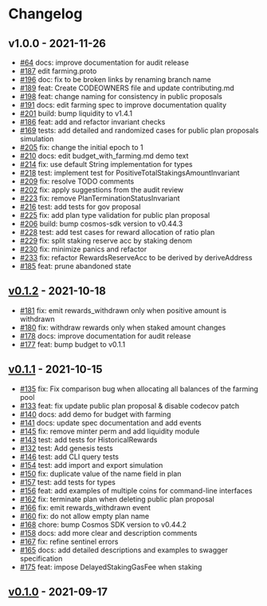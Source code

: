 <!--
Guiding Principles:

Changelogs are for humans, not machines.
There should be an entry for every single version.
The same types of changes should be grouped.
Versions and sections should be linkable.
The latest version comes first.
The release date of each version is displayed.
Mention whether you follow Semantic Versioning.

Usage:

Change log entries are to be added to the Unreleased section under the
appropriate stanza (see below). Each entry should ideally include a tag and
the Github issue reference in the following format:

* (<tag>) \#<issue-number> message

The issue numbers will later be link-ified during the release process so you do
not have to worry about including a link manually, but you can if you wish.

Types of changes (Stanzas):

"Features" for new features.
"Improvements" for changes in existing functionality.
"Deprecated" for soon-to-be removed features.
"Bug Fixes" for any bug fixes.
"Client Breaking" for breaking Protobuf, gRPC and REST routes used by end-users.
"CLI Breaking" for breaking CLI commands.
"API Breaking" for breaking exported APIs used by developers building on SDK.
"State Machine Breaking" for any changes that result in a different AppState given same genesisState and txList.
Ref: https://keepachangelog.com/en/1.0.0/
-->
<!-- markdown-link-check-disable -->

# Changelog

## v1.0.0 - 2021-11-26

* [\#64](https://github.com/tendermint/farming/pull/64) docs: improve documentation for audit release
* [\#187](https://github.com/tendermint/farming/pull/187) edit farming.proto
* [\#196](https://github.com/tendermint/farming/pull/196) doc: fix to be broken links by renaming branch name
* [\#189](https://github.com/tendermint/farming/pull/189) feat: Create CODEOWNERS file and update contributing.md
* [\#198](https://github.com/tendermint/farming/pull/198) feat: change naming for consistency in public proposals
* [\#191](https://github.com/tendermint/farming/pull/191) docs: edit farming spec to improve documentation quality
* [\#201](https://github.com/tendermint/farming/pull/201) build: bump liquidity to v1.4.1
* [\#186](https://github.com/tendermint/farming/pull/186) feat: add and refactor invariant checks
* [\#169](https://github.com/tendermint/farming/pull/169) tests: add detailed and randomized cases for public plan proposals simulation
* [\#205](https://github.com/tendermint/farming/pull/205) fix: change the initial epoch to 1
* [\#210](https://github.com/tendermint/farming/pull/210) docs: edit budget_with_farming.md demo text
* [\#214](https://github.com/tendermint/farming/pull/214) fix: use default String implementation for types
* [\#218](https://github.com/tendermint/farming/pull/218) test: implement test for PositiveTotalStakingsAmountInvariant
* [\#209](https://github.com/tendermint/farming/pull/209) fix: resolve TODO comments
* [\#202](https://github.com/tendermint/farming/pull/202) fix: apply suggestions from the audit review
* [\#223](https://github.com/tendermint/farming/pull/223) fix: remove PlanTerminationStatusInvariant
* [\#216](https://github.com/tendermint/farming/pull/216) test: add tests for gov proposal
* [\#225](https://github.com/tendermint/farming/pull/225) fix: add plan type validation for public plan proposal
* [\#206](https://github.com/tendermint/farming/pull/206) build: bump cosmos-sdk version to v0.44.3
* [\#228](https://github.com/tendermint/farming/pull/228) test: add test cases for reward allocation of ratio plan
* [\#229](https://github.com/tendermint/farming/pull/229) fix: split staking reserve acc by staking denom
* [\#230](https://github.com/tendermint/farming/pull/230) fix: minimize panics and refactor
* [\#233](https://github.com/tendermint/farming/pull/233) fix: refactor RewardsReserveAcc to be derived by deriveAddress
* [\#185](https://github.com/tendermint/farming/pull/185) feat: prune abandoned state

## [v0.1.2](https://github.com/tendermint/farming/releases/tag/v0.1.2) - 2021-10-18

* [\#181](https://github.com/tendermint/farming/pull/181) fix: emit rewards_withdrawn only when positive amount is withdrawn
* [\#180](https://github.com/tendermint/farming/pull/180) fix: withdraw rewards only when staked amount changes
* [\#178](https://github.com/tendermint/farming/pull/178) docs: improve documentation for audit release
* [\#177](https://github.com/tendermint/farming/pull/177) feat: bump budget to v0.1.1

## [v0.1.1](https://github.com/tendermint/farming/releases/tag/v0.1.1) - 2021-10-15

* [\#135](https://github.com/tendermint/farming/pull/135) fix: Fix comparison bug when allocating all balances of the farming pool
* [\#133](https://github.com/tendermint/farming/pull/133) feat: fix update public plan proposal & disable codecov patch
* [\#140](https://github.com/tendermint/farming/pull/140) docs: add demo for budget with farming
* [\#141](https://github.com/tendermint/farming/pull/141) docs: update spec documentation and add events
* [\#145](https://github.com/tendermint/farming/pull/145) fix: remove minter perm and add liquidity module
* [\#143](https://github.com/tendermint/farming/pull/143) test: add tests for HistoricalRewards
* [\#132](https://github.com/tendermint/farming/pull/132) test: Add genesis tests
* [\#146](https://github.com/tendermint/farming/pull/146) test: add CLI query tests
* [\#154](https://github.com/tendermint/farming/pull/154) test: add import and export simulation
* [\#150](https://github.com/tendermint/farming/pull/150) fix: duplicate value of the name field in plan
* [\#157](https://github.com/tendermint/farming/pull/157) test: add tests for types
* [\#156](https://github.com/tendermint/farming/pull/156) feat: add examples of multiple coins for command-line interfaces
* [\#162](https://github.com/tendermint/farming/pull/162) fix: terminate plan when deleting public plan proposal
* [\#166](https://github.com/tendermint/farming/pull/166) fix: emit rewards_withdrawn event
* [\#160](https://github.com/tendermint/farming/pull/160) fix: do not allow empty plan name
* [\#168](https://github.com/tendermint/farming/pull/168) chore: bump Cosmos SDK version to v0.44.2
* [\#158](https://github.com/tendermint/farming/pull/158) docs: add more clear and description comments
* [\#167](https://github.com/tendermint/farming/pull/167) fix: refine sentinel errors
* [\#165](https://github.com/tendermint/farming/pull/165) docs: add detailed descriptions and examples to swagger specification
* [\#175](https://github.com/tendermint/farming/pull/175) feat: impose DelayedStakingGasFee when staking

## [v0.1.0](https://github.com/tendermint/farming/releases/tag/v0.1.0) - 2021-09-17